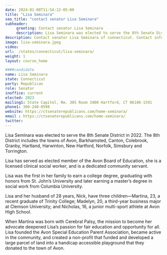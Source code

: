 ```yaml
---
date: 2024-01-08T11:54:12-05:00
title: "Lisa Seminara"
seo_title: "contact senator Lisa Seminara"
subheader:
     greeting: Contact senator Lisa Seminara
     description: Lisa Seminara was elected to serve the 8th Senate District in 2022. The 8th District includes the towns of Avon, Barkhamsted, Canton, Colebrook, Granby, Hartland, Harwinton, New Hartford, Norfolk, Simsbury and Torrington.
description: Contact senator Lisa Seminara of connecticut. Contact information for Lisa Seminara includes email address, phone number, and mailing address.
image: lisa-seminara.jpeg
video:
url:  /states/connecticut/lisa-seminara/
weight: 1
layout: course_home

####candidate
name: Lisa Seminara
state: Connecticut
party: Republican
role: Senator
inoffice: current
elected: 2023
mailing1: State Capitol, Rm. 305 Room 3400 Hartford, CT 06106-1591
phone1: 360-240-0598
website: https://ctsenaterepublicans.com/home-seminara/
email : https://ctsenaterepublicans.com/home-seminara/
twitter:
---
```


Lisa Seminara was elected to serve the 8th Senate District in 2022. The 8th District includes the towns of Avon, Barkhamsted, Canton, Colebrook, Granby, Hartland, Harwinton, New Hartford, Norfolk, Simsbury and Torrington.

Lisa has served as elected member of the Avon Board of Education, she is a licensed clinical social worker, and is a dedicated community servant.

Lisa was the first in her family to earn a college degree, graduating with honors from St. John’s University and later earning a master’s degree in social work from Columbia University.

Lisa and her husband of 28 years, Nick, have three children—Martina, 23, a recent graduate of Trinity College;  Madelyn, 20, a third-year business major at Clemson University; and Nicholas, 16, a junior multi-sport athlete at Avon High School.

When Martina was born with Cerebral Palsy, the mission to become her advocate deepened Lisa’s passion for fair education and opportunity for all. Lisa founded the Avon Special Education Parent Association, became active in the community, and created a non-profit that funded and developed a large parcel of land into a handicap accessible playground that they donated to the town of Avon.
